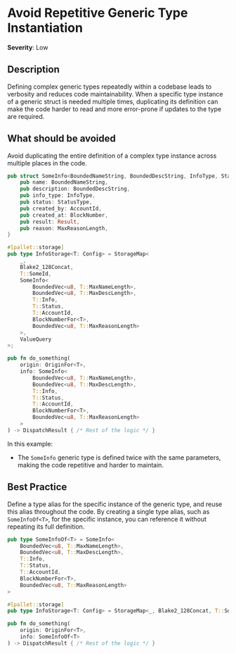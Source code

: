 # Avoid Repetitive Generic Type Instantiation

**Severity**: Low

## Description

Defining complex generic types repeatedly within a codebase leads to verbosity and reduces code maintainability. When a
specific type instance of a generic struct is needed multiple times, duplicating its definition can make the code harder
to read and more error-prone if updates to the type are required.

## What should be avoided

Avoid duplicating the entire definition of a complex type instance across multiple places in the code.

```rust
pub struct SomeInfo<BoundedNameString, BoundedDescString, InfoType, StatusType, AccountId, BlockNumber, MaxReasonLength> {
    pub name: BoundedNameString,
    pub description: BoundedDescString,
    pub info_type: InfoType,
    pub status: StatusType,
    pub created_by: AccountId,
    pub created_at: BlockNumber,
    pub result: Result,
    pub reason: MaxReasonLength,
}

#[pallet::storage]
pub type InfoStorage<T: Config> = StorageMap<
    _,
    Blake2_128Concat,
    T::SomeId,
    SomeInfo<
        BoundedVec<u8, T::MaxNameLength>,
        BoundedVec<u8, T::MaxDescLength>,
        T::Info,
        T::Status,
        T::AccountId,
        BlockNumberFor<T>,
        BoundedVec<u8, T::MaxReasonLength>
    >,
    ValueQuery
>;

pub fn do_something(
    origin: OriginFor<T>,
    info: SomeInfo<
        BoundedVec<u8, T::MaxNameLength>,
        BoundedVec<u8, T::MaxDescLength>,
        T::Info,
        T::Status,
        T::AccountId,
        BlockNumberFor<T>,
        BoundedVec<u8, T::MaxReasonLength>
    >
) -> DispatchResult { /* Rest of the logic */ }
```

In this example:

- The `SomeInfo` generic type is defined twice with the same parameters, making the code repetitive and harder to
  maintain.

## Best Practice

Define a type alias for the specific instance of the generic type, and reuse this alias throughout the code. By creating
a single type alias, such as `SomeInfoOf<T>`, for the specific instance, you can reference it without repeating its full
definition.

```rust
pub type SomeInfoOf<T> = SomeInfo<
    BoundedVec<u8, T::MaxNameLength>,
    BoundedVec<u8, T::MaxDescLength>,
    T::Info,
    T::Status,
    T::AccountId,
    BlockNumberFor<T>,
    BoundedVec<u8, T::MaxReasonLength>
>

#[pallet::storage]
pub type InfoStorage<T: Config> = StorageMap<_, Blake2_128Concat, T::SomeId, SomeInfoOf<T>, ValueQuery>;

pub fn do_something(
    origin: OriginFor<T>,
    info: SomeInfoOf<T>
) -> DispatchResult { /* Rest of the logic */ }
```
